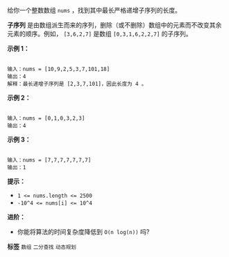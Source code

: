 给你一个整数数组 `nums` ，找到其中最长严格递增子序列的长度。

 **子序列** 是由数组派生而来的序列，删除（或不删除）数组中的元素而不改变其余元素的顺序。例如， `[3,6,2,7]` 是数组 `[0,3,1,6,2,2,7]` 的子序列。
 

 **示例 1：** 

```

输入：nums = [10,9,2,5,3,7,101,18]
输出：4
解释：最长递增子序列是 [2,3,7,101]，因此长度为 4 。

```
 **示例 2：** 

```

输入：nums = [0,1,0,3,2,3]
输出：4

```
 **示例 3：** 

```

输入：nums = [7,7,7,7,7,7,7]
输出：1

```
 

 **提示：** 
-  `1 <= nums.length <= 2500` 
-  `-10^4 <= nums[i] <= 10^4` 
 

<b>进阶：</b>
- 你能将算法的时间复杂度降低到 `O(n log(n))` 吗?
 
**标签**
`数组` `二分查找` `动态规划` 

